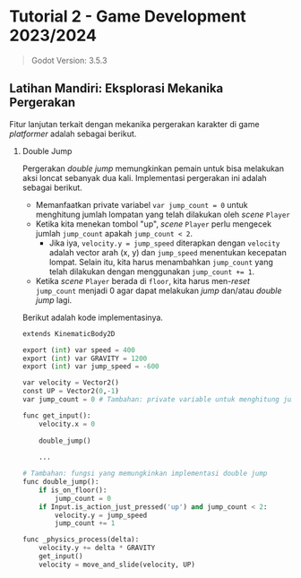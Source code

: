 # Tutorial 2 - Game Development 2023/2024

> Godot Version: 3.5.3

## Latihan Mandiri: Eksplorasi Mekanika Pergerakan

Fitur lanjutan terkait dengan mekanika pergerakan karakter di game *platformer* adalah sebagai berikut.

1. Double Jump

    Pergerakan *double jump* memungkinkan pemain untuk bisa melakukan aksi loncat sebanyak dua kali. Implementasi pergerakan ini adalah sebagai berikut.

    - Memanfaatkan private variabel `var jump_count = 0` untuk menghitung jumlah lompatan yang telah dilakukan oleh *scene* `Player`
    - Ketika kita menekan tombol "up", *scene* `Player` perlu mengecek jumlah `jump_count` apakah `jump_count < 2`.
      - Jika iya, `velocity.y = jump_speed` diterapkan dengan `velocity` adalah vector arah (x, y) dan `jump_speed` menentukan kecepatan lompat. Selain itu, kita harus menambahkan `jump_count` yang telah dilakukan dengan menggunakan `jump_count += 1`.
    - Ketika *scene* `Player` berada di `floor`, kita harus men-*reset* `jump_count` menjadi 0 agar dapat melakukan *jump* dan/atau *double jump* lagi.

    Berikut adalah kode implementasinya.

    ```py
    extends KinematicBody2D

    export (int) var speed = 400
    export (int) var GRAVITY = 1200
    export (int) var jump_speed = -600

    var velocity = Vector2()
    const UP = Vector2(0,-1)
    var jump_count = 0 # Tambahan: private variable untuk menghitung jumlah jump yang telah dilakukan

    func get_input():
        velocity.x = 0
        
        double_jump()
        
        ...

    # Tambahan: fungsi yang memungkinkan implementasi double jump
    func double_jump():
        if is_on_floor():
            jump_count = 0
        if Input.is_action_just_pressed('up') and jump_count < 2:
            velocity.y = jump_speed
            jump_count += 1

    func _physics_process(delta):
        velocity.y += delta * GRAVITY
        get_input()
        velocity = move_and_slide(velocity, UP)

    ```
